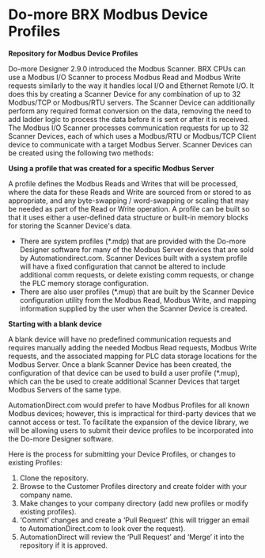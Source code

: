 # Do-more BRX Modbus Device Profiles
**Repository for Modbus Device Profiles**

Do-more Designer 2.9.0 introduced the Modbus Scanner. BRX CPUs can use a Modbus I/O Scanner to process Modbus Read and Modbus Write requests similarly to the way it handles local I/O and Ethernet Remote I/O. It does this by creating a Scanner Device for any combination of up to 32 Modbus/TCP or Modbus/RTU servers. The Scanner Device can additionally perform any required format conversion on the data, removing the need to add ladder logic to process the data before it is sent or after it is received.
The Modbus I/O Scanner processes communication requests for up to 32 Scanner Devices, each of which uses a Modbus/RTU or Modbus/TCP Client device to communicate with a target Modbus Server. Scanner Devices can be created using the following two methods: 


**Using a profile that was created for a specific Modbus Server** 

A profile defines the Modbus Reads and Writes that will be processed, where the data for these Reads and Write are sourced from or stored to as appropriate, and any byte-swapping / word-swapping or scaling that may be needed as part of the Read or Write operation. A profile can be built so that it uses either a user-defined data structure or built-in memory blocks for storing the Scanner Device's data.  
  * There are system profiles (*.mdp) that are provided with the Do-more Designer software for many of the Modbus Server devices that are sold by Automationdirect.com. Scanner Devices built with a system profile will have a fixed configuration that cannot be altered to include additional comm requests, or delete existing comm requests, or change the PLC memory storage configuration. 
  * There are also user profiles (*.mup) that are built by the Scanner Device configuration utility from the Modbus Read, Modbus Write, and mapping information supplied by the user when the Scanner Device is created.


**Starting with a blank device**

A blank device will have no predefined communication requests and requires manually adding the needed Modbus Read requests, Modbus Write requests, and the associated mapping for PLC data storage locations for the Modbus Server. Once a blank Scanner Device has been created, the configuration of that device can be used to build a user profile (*.mup), which can the be used to create additional Scanner Devices that target Modbus Servers of the same type.

AutomationDirect.com would prefer to have Modbus Profiles for all known Modbus devices; however, this is impractical for third-party devices that we cannot access or test. To facilitate the expansion of the device library, we will be allowing users to submit their device profiles to be incorporated into the Do-more Designer software.

Here is the process for submitting your Device Profiles, or changes to existing Profiles:
1.	Clone the repository.
2.	Browse to the Customer Profiles directory and create folder with your company name.
3.	Make changes to your company directory (add new profiles or modify existing profiles).
4.	‘Commit’ changes and create a ‘Pull Request’ (this will trigger an email to AutomationDirect.com to look over the request).
5.	AutomationDirect will review the ‘Pull Request’ and ‘Merge’ it into the repository if it is approved.
